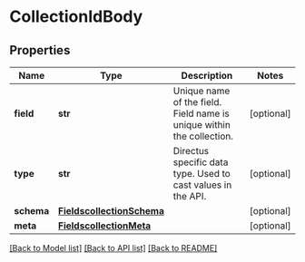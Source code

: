 # CollectionIdBody

## Properties
Name | Type | Description | Notes
------------ | ------------- | ------------- | -------------
**field** | **str** | Unique name of the field. Field name is unique within the collection. | [optional] 
**type** | **str** | Directus specific data type. Used to cast values in the API. | [optional] 
**schema** | [**FieldscollectionSchema**](FieldscollectionSchema.md) |  | [optional] 
**meta** | [**FieldscollectionMeta**](FieldscollectionMeta.md) |  | [optional] 

[[Back to Model list]](../README.md#documentation-for-models) [[Back to API list]](../README.md#documentation-for-api-endpoints) [[Back to README]](../README.md)

